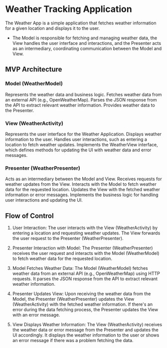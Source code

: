 # Weather Tracking Application
The Weather App is a simple application that fetches weather information for a given location and displays it to the user. 
- The Model is responsible for fetching and managing weather data, the View handles the user interface and interactions, and the Presenter acts as an intermediary, coordinating communication between the Model and View.

## MVP Architecture
### Model (WeatherModel)
Represents the weather data and business logic.
Fetches weather data from an external API (e.g., OpenWeatherMap).
Parses the JSON response from the API to extract relevant weather information.
Provides weather data to the Presenter.

### View (WeatherActivity)
Represents the user interface for the Weather Application.
Displays weather information to the user.
Handles user interactions, such as entering a location to fetch weather updates.
Implements the WeatherView interface, which defines methods for updating the UI with weather data and error messages.

### Presenter (WeatherPresenter)
Acts as an intermediary between the Model and View.
Receives requests for weather updates from the View.
Interacts with the Model to fetch weather data for the requested location.
Updates the View with the fetched weather information or error messages.
Implements the business logic for handling user interactions and updating the UI.

## Flow of Control
1) User Interaction:
The user interacts with the View (WeatherActivity) by entering a location and requesting weather updates.
The View forwards the user request to the Presenter (WeatherPresenter).

2) Presenter Interaction with Model:
The Presenter (WeatherPresenter) receives the user request and interacts with the Model (WeatherModel) to fetch weather data for the requested location.

3) Model Fetches Weather Data:
The Model (WeatherModel) fetches weather data from an external API (e.g., OpenWeatherMap) using HTTP requests.
It parses the JSON response from the API to extract relevant weather information.

4) Presenter Updates View:
Upon receiving the weather data from the Model, the Presenter (WeatherPresenter) updates the View (WeatherActivity) with the fetched weather information.
If there's an error during the data fetching process, the Presenter updates the View with an error message.

5) View Displays Weather Information:
The View (WeatherActivity) receives the weather data or error message from the Presenter and updates the UI accordingly.
It displays the weather information to the user or shows an error message if there was a problem fetching the data.
